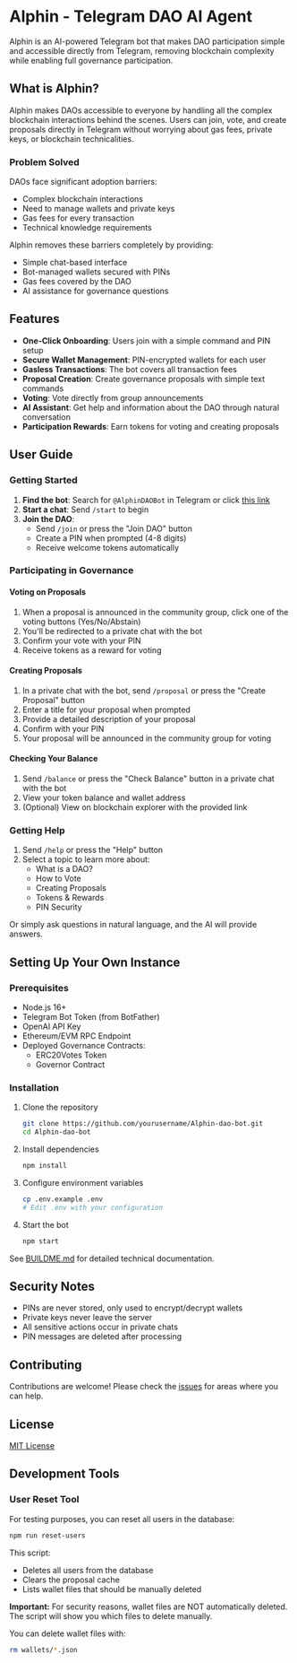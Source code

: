 # Alphin - Telegram DAO AI Agent

Alphin is an AI-powered Telegram bot that makes DAO participation simple and accessible directly from Telegram, removing blockchain complexity while enabling full governance participation.

## What is Alphin?

Alphin makes DAOs accessible to everyone by handling all the complex blockchain interactions behind the scenes. Users can join, vote, and create proposals directly in Telegram without worrying about gas fees, private keys, or blockchain technicalities.

### Problem Solved

DAOs face significant adoption barriers:
- Complex blockchain interactions
- Need to manage wallets and private keys
- Gas fees for every transaction
- Technical knowledge requirements

Alphin removes these barriers completely by providing:
- Simple chat-based interface
- Bot-managed wallets secured with PINs
- Gas fees covered by the DAO
- AI assistance for governance questions

## Features

- **One-Click Onboarding**: Users join with a simple command and PIN setup
- **Secure Wallet Management**: PIN-encrypted wallets for each user
- **Gasless Transactions**: The bot covers all transaction fees
- **Proposal Creation**: Create governance proposals with simple text commands
- **Voting**: Vote directly from group announcements
- **AI Assistant**: Get help and information about the DAO through natural conversation
- **Participation Rewards**: Earn tokens for voting and creating proposals

## User Guide

### Getting Started

1. **Find the bot**: Search for `@AlphinDAOBot` in Telegram or click [this link](https://t.me/AlphinDAOBot)
2. **Start a chat**: Send `/start` to begin
3. **Join the DAO**: 
   - Send `/join` or press the "Join DAO" button
   - Create a PIN when prompted (4-8 digits)
   - Receive welcome tokens automatically

### Participating in Governance

#### Voting on Proposals
1. When a proposal is announced in the community group, click one of the voting buttons (Yes/No/Abstain)
2. You'll be redirected to a private chat with the bot
3. Confirm your vote with your PIN
4. Receive tokens as a reward for voting

#### Creating Proposals
1. In a private chat with the bot, send `/proposal` or press the "Create Proposal" button
2. Enter a title for your proposal when prompted
3. Provide a detailed description of your proposal
4. Confirm with your PIN
5. Your proposal will be announced in the community group for voting

#### Checking Your Balance
1. Send `/balance` or press the "Check Balance" button in a private chat with the bot
2. View your token balance and wallet address
3. (Optional) View on blockchain explorer with the provided link

### Getting Help

1. Send `/help` or press the "Help" button
2. Select a topic to learn more about:
   - What is a DAO?
   - How to Vote
   - Creating Proposals
   - Tokens & Rewards
   - PIN Security

Or simply ask questions in natural language, and the AI will provide answers.

## Setting Up Your Own Instance

### Prerequisites

- Node.js 16+
- Telegram Bot Token (from BotFather)
- OpenAI API Key
- Ethereum/EVM RPC Endpoint
- Deployed Governance Contracts:
  - ERC20Votes Token
  - Governor Contract

### Installation

1. Clone the repository
   ```bash
   git clone https://github.com/yourusername/Alphin-dao-bot.git
   cd Alphin-dao-bot
   ```

2. Install dependencies
   ```bash
   npm install
   ```

3. Configure environment variables
   ```bash
   cp .env.example .env
   # Edit .env with your configuration
   ```

4. Start the bot
   ```bash
   npm start
   ```

See [BUILDME.md](BUILDME.md) for detailed technical documentation.

## Security Notes

- PINs are never stored, only used to encrypt/decrypt wallets
- Private keys never leave the server
- All sensitive actions occur in private chats
- PIN messages are deleted after processing

## Contributing

Contributions are welcome! Please check the [issues](https://github.com/yourusername/Alphin-dao-bot/issues) for areas where you can help.

## License

[MIT License](LICENSE)

## Development Tools

### User Reset Tool

For testing purposes, you can reset all users in the database:

```bash
npm run reset-users
```

This script:
- Deletes all users from the database
- Clears the proposal cache
- Lists wallet files that should be manually deleted

**Important:** For security reasons, wallet files are NOT automatically deleted. The script will show you which files to delete manually.

You can delete wallet files with:
```bash
rm wallets/*.json
```
